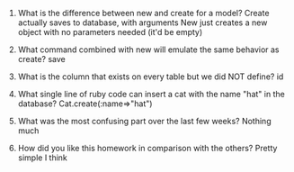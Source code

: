 1. What is the difference between new and create for a model?
   Create actually saves to database, with arguments
   New just creates a new object with no parameters needed (it'd be empty)

2. What command combined with new will emulate the same behavior as create?
   save

3. What is the column that exists on every table but we did NOT define?
   id

4. What single line of ruby code can insert a cat with the name "hat" in the database?
   Cat.create(:name=>"hat")

5. What was the most confusing part over the last few weeks?
   Nothing much

6. How did you like this homework in comparison with the others?
   Pretty simple I think

